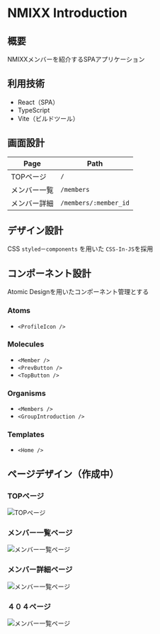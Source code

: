 # NMIXX Introduction

## 概要

NMIXXメンバーを紹介するSPAアプリケーション

## 利用技術

- React（SPA）
- TypeScript
- Vite（ビルドツール）

## 画面設計

| Page         | Path                  |
| ------------ | --------------------- |
| TOPページ    | `/`                   |
| メンバー一覧 | `/members`            |
| メンバー詳細 | `/members/:member_id` |

## デザイン設計

CSS
`styledーcomponents` を用いた `CSS-In-JS`を採用

## コンポーネント設計

Atomic Designを用いたコンポーネント管理とする

### Atoms

- `<ProfileIcon />`

### Molecules

- `<Member />`
- `<PrevButton />`
- `<TopButton />`

### Organisms

- `<Members />`
- `<GroupIntroduction />`

### Templates

- `<Home />`

## ページデザイン（作成中）

### TOPページ

![TOPページ](https://github.com/PenPeen/react_spa_nmixx_Introduction/blob/image/public/top_page.png?raw=true)

### メンバー一覧ページ

![メンバー一覧ページ](https://github.com/PenPeen/react_spa_nmixx_Introduction/blob/image/public/members_page.png?raw=true)

### メンバー詳細ページ

![メンバー一覧ページ](https://github.com/PenPeen/react_spa_nmixx_Introduction/blob/image/public/member_page.png?raw=true)

### ４０４ページ

![メンバー一覧ページ](https://github.com/PenPeen/react_spa_nmixx_Introduction/blob/image/public/404_page.png?raw=true)
